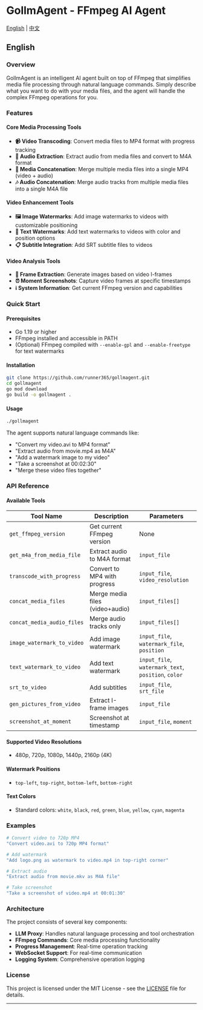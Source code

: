# GollmAgent - FFmpeg AI Agent

[English](#english) | [中文](README_cn.md)

## English

### Overview
GollmAgent is an intelligent AI agent built on top of FFmpeg that simplifies media file processing through natural language commands. Simply describe what you want to do with your media files, and the agent will handle the complex FFmpeg operations for you.

### Features

#### Core Media Processing Tools
- **📹 Video Transcoding**: Convert media files to MP4 format with progress tracking
- **🎵 Audio Extraction**: Extract audio from media files and convert to M4A format
- **🔗 Media Concatenation**: Merge multiple media files into a single MP4 (video + audio)
- **🎶 Audio Concatenation**: Merge audio tracks from multiple media files into a single M4A file

#### Video Enhancement Tools
- **🖼️ Image Watermarks**: Add image watermarks to videos with customizable positioning
- **📝 Text Watermarks**: Add text watermarks to videos with color and position options
- **📋 Subtitle Integration**: Add SRT subtitle files to videos

#### Video Analysis Tools
- **📸 Frame Extraction**: Generate images based on video I-frames
- **⏰ Moment Screenshots**: Capture video frames at specific timestamps
- **ℹ️ System Information**: Get current FFmpeg version and capabilities

### Quick Start

#### Prerequisites
- Go 1.19 or higher
- FFmpeg installed and accessible in PATH
- (Optional) FFmpeg compiled with `--enable-gpl` and `--enable-freetype` for text watermarks

#### Installation
```bash
git clone https://github.com/runner365/gollmagent.git
cd gollmagent
go mod download
go build -o gollmagent .
```

#### Usage
```bash
./gollmagent
```

The agent supports natural language commands like:
- "Convert my video.avi to MP4 format"
- "Extract audio from movie.mp4 as M4A"
- "Add a watermark image to my video"
- "Take a screenshot at 00:02:30"
- "Merge these video files together"

### API Reference

#### Available Tools

| Tool Name | Description | Parameters |
|-----------|-------------|------------|
| `get_ffmpeg_version` | Get current FFmpeg version | None |
| `get_m4a_from_media_file` | Extract audio to M4A format | `input_file` |
| `transcode_with_progress` | Convert to MP4 with progress | `input_file`, `video_resolution` |
| `concat_media_files` | Merge media files (video+audio) | `input_files[]` |
| `concat_media_audio_files` | Merge audio tracks only | `input_files[]` |
| `image_watermark_to_video` | Add image watermark | `input_file`, `watermark_file`, `position` |
| `text_watermark_to_video` | Add text watermark | `input_file`, `watermark_text`, `position`, `color` |
| `srt_to_video` | Add subtitles | `input_file`, `srt_file` |
| `gen_pictures_from_video` | Extract I-frame images | `input_file` |
| `screenshot_at_moment` | Screenshot at timestamp | `input_file`, `moment` |

#### Supported Video Resolutions
- 480p, 720p, 1080p, 1440p, 2160p (4K)

#### Watermark Positions
- `top-left`, `top-right`, `bottom-left`, `bottom-right`

#### Text Colors
- Standard colors: `white`, `black`, `red`, `green`, `blue`, `yellow`, `cyan`, `magenta`

### Examples

```bash
# Convert video to 720p MP4
"Convert video.avi to 720p MP4 format"

# Add watermark
"Add logo.png as watermark to video.mp4 in top-right corner"

# Extract audio
"Extract audio from movie.mkv as M4A file"

# Take screenshot
"Take a screenshot of video.mp4 at 00:01:30"
```

### Architecture

The project consists of several key components:
- **LLM Proxy**: Handles natural language processing and tool orchestration
- **FFmpeg Commands**: Core media processing functionality
- **Progress Management**: Real-time operation tracking
- **WebSocket Support**: For real-time communication
- **Logging System**: Comprehensive operation logging


### License

This project is licensed under the MIT License - see the [LICENSE](LICENSE) file for details.

---

